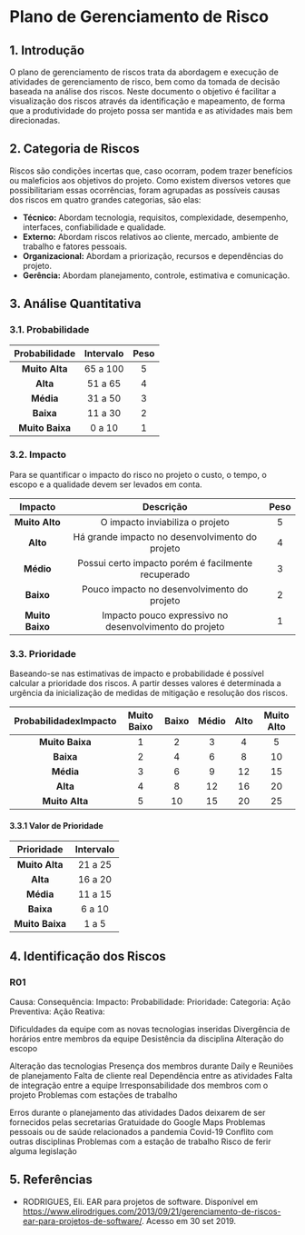 # Plano de Gerenciamento de Risco

## 1. Introdução
O plano de gerenciamento de riscos trata da abordagem e execução de atividades de gerenciamento de risco, bem como da tomada de decisão baseada na análise dos riscos. Neste documento o objetivo é facilitar a visualização dos riscos através da identificação e mapeamento, de forma que a produtividade do projeto possa ser mantida e as atividades mais bem direcionadas.

## 2. Categoria de Riscos
Riscos são condições incertas que, caso ocorram, podem trazer benefícios ou maleficios aos objetivos do projeto. Como existem diversos vetores que possibilitariam essas ocorrências, foram agrupadas as possíveis causas dos riscos em quatro grandes categorias, são elas:

* **Técnico:** Abordam tecnologia, requisitos, complexidade, desempenho, interfaces, confiabilidade e qualidade.
* **Externo:** Abordam riscos relativos ao cliente, mercado, ambiente de trabalho e fatores pessoais.
* **Organizacional:** Abordam a priorização, recursos e dependências do projeto.
* **Gerência:** Abordam planejamento, controle, estimativa e comunicação.

## 3. Análise Quantitativa

### 3.1. Probabilidade
**Probabilidade** | **Intervalo** | **Peso**
:---------------: | :-----------: | :------:
**Muito Alta**    |   65 a 100    |    5
**Alta**          |   51 a 65     |    4
**Média**         |   31 a 50     |    3
**Baixa**         |   11 a 30     |    2
**Muito Baixa**   |   0 a 10      |    1

### 3.2. Impacto
Para se quantificar o impacto do risco no projeto o custo, o tempo, o escopo e a qualidade devem ser levados em conta.

**Impacto**       |                     **Descrição**                      | **Peso**
:---------------: | :----------------------------------------------------: | :------:
**Muito Alto**    | O impacto inviabiliza o projeto                        |    5
**Alto**          | Há grande impacto no desenvolvimento do projeto        |    4
**Médio**         | Possui certo impacto porém é facilmente recuperado     |    3
**Baixo**         | Pouco impacto no desenvolvimento do projeto            |    2
**Muito Baixo**   | Impacto pouco expressivo no desenvolvimento do projeto |    1

### 3.3. Prioridade
Baseando-se nas estimativas de impacto e probabilidade é possível calcular a prioridade dos riscos. A partir desses valores é determinada a urgência da inicialização de medidas de mitigação e resolução dos riscos.

**ProbabilidadexImpacto** | **Muito Baixo** | **Baixo** | **Médio**  | **Alto** | **Muito Alto**
:-----------------------: | :-------------: | :-------: |:----------:|:--------:|:------------: 
**Muito Baixa**           |        1        |    2      |      3     |    4     |      5
**Baixa**                 |        2        |    4      |      6     |    8     |      10
**Média**                 |        3        |    6      |      9     |    12    |      15
**Alta**                  |        4        |    8      |      12    |    16    |      20
**Muito Alta**            |        5        |    10     |      15    |    20    |      25

#### 3.3.1 Valor de Prioridade
**Prioridade** | **Intervalo** 
:------------: | :-----------: 
**Muito Alta** |     21 a 25    
**Alta**       |     16 a 20   
**Média**      |     11 a 15     
**Baixa**      |     6 a 10   
**Muito Baixa**|     1 a 5      

## 4. Identificação dos Riscos

### R01
Causa:
Consequência:
Impacto:
Probabilidade:
Prioridade:
Categoria:
Ação Preventiva:
Ação Reativa:

Dificuldades da equipe com as novas tecnologias inseridas
Divergência de horários entre membros da equipe
Desistência da disciplina
Alteração do escopo

Alteração das tecnologias
Presença dos membros durante Daily e Reuniões de planejamento
Falta de cliente real
Dependência entre as atividades
Falta de integração entre a equipe
Irresponsabilidade dos membros com o projeto
Problemas com estações de trabalho

Erros durante o planejamento das atividades
Dados deixarem de ser fornecidos pelas secretarias
Gratuidade do Google Maps
Problemas pessoais ou de saúde relacionados a pandemia Covid-19
Conflito com outras disciplinas
Problemas com a estação de trabalho
Risco de ferir alguma legislação

## 5. Referências
* RODRIGUES, Eli. EAR para projetos de software. Disponível em https://www.elirodrigues.com/2013/09/21/gerenciamento-de-riscos-ear-para-projetos-de-software/. Acesso em 30 set 2019.


